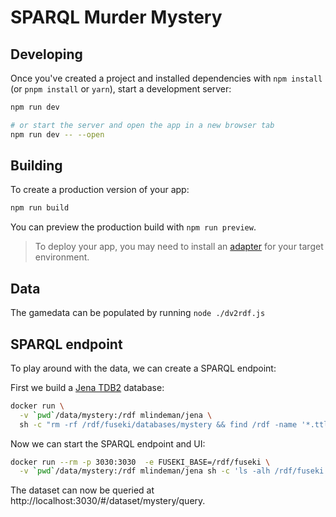# SPARQL Murder Mystery

## Developing

Once you've created a project and installed dependencies with `npm install` (or `pnpm install` or `yarn`), start a development server:

```bash
npm run dev

# or start the server and open the app in a new browser tab
npm run dev -- --open
```

## Building

To create a production version of your app:

```bash
npm run build
```

You can preview the production build with `npm run preview`.

> To deploy your app, you may need to install an [adapter](https://kit.svelte.dev/docs/adapters) for your target environment.

## Data
The gamedata can be populated by running `node ./dv2rdf.js`

## SPARQL endpoint
To play around with the data, we can create a SPARQL endpoint:

First we build a [Jena TDB2](https://jena.apache.org/documentation/tdb2/) database:
```bash
docker run \
  -v `pwd`/data/mystery:/rdf mlindeman/jena \
  sh -c "rm -rf /rdf/fuseki/databases/mystery && find /rdf -name '*.ttl' -or -name '*.trig' | xargs tdb2.tdbloader --loc /rdf/fuseki/databases/mystery"
```

Now we can start the SPARQL endpoint and UI:
```bash
docker run --rm -p 3030:3030  -e FUSEKI_BASE=/rdf/fuseki \
  -v `pwd`/data/mystery:/rdf mlindeman/jena sh -c 'ls -alh /rdf/fuseki && fuseki'
```
The dataset can now be queried at http://localhost:3030/#/dataset/mystery/query.

